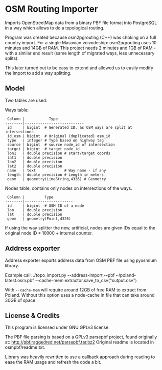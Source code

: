 OSM Routing Importer
====================

Imports OpenStreetMap data from a binary PBF file format into PostgreSQL in a
way which allows to do a topological routing.

Program was created because osm2pgrouting (C++) was choking on a full country
import. For a single Masovian voivodeship: osm2pgrouting uses 10 minutes and
14GB of RAM. This project needs 2 minutes and 1GB of RAM - with a similar end
result (same length of migrated ways, less unnecessary splits).

This later turned out to be easy to extend and allowed us to easily modify the
import to add a way splitting.

Model
-----

Two tables are used: 

Ways table:

     Column |           Type
    --------|---------------------------
     id     | bigint  # Generated ID, as OSM ways are split at intersections
     id_osm | bigint  # Original (duplicated) osm_id
     type   | integer # Type based on highway tag
     source | bigint  # source node_id of intersection 
     target | bigint  # target node_id
     lon1   | double precision # start/target coords
     lat1   | double precision
     lon2   | double precision
     lat2   | double precision
     name   | text             # Way name - if any
     length | double precision # Length in meters
     geom   | geometry(LineString,4326) # Geometry

Nodes table, contains only nodes on intersections of the ways.

     Column |         Type
    --------|----------------------
     id     | bigint  # OSM ID of a node
     lon    | double precision
     lat    | double precision
     geom   | geometry(Point,4326)


If using the way splitter the new, artificial, nodes are given IDs equal to the
original node ID * 10000 + internal counter.


Address exporter
----------------

Address exporter exports address data from OSM PBF file using pyosmium library.

Example call:
./topo_import.py --address-import --pbf ~/poland-latest.osm.pbf --cache-mem
extractor.save_to_csv("output.csv")

With `--cache-mem` will require around 12GB of free RAM to extract from Poland.
Without this option uses a node-cache in file that can take around 30GB of
space.

License & Credits
-----------------

This program is licensed under GNU GPLv3 license.


The PBF file parsing is based on a GPLv3 parsepbf project, found originally at:
http://pbf.raggedred.net/parsepbf.tar.bz2
Original readme is located in osmpbf/readme.txt.

Library was heavily rewritten to use a callback approach during reading to ease
the RAM usage and refresh the code a bit.
